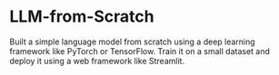 # LLM-from-Scratch
Built a simple language model from scratch using a deep learning framework like PyTorch or TensorFlow. Train it on a small dataset and deploy it using a web framework like Streamlit.
